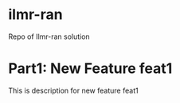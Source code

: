 # ilmr-ran
Repo of Ilmr-ran solution 

# Part1: New Feature feat1 
This is description for new feature feat1
